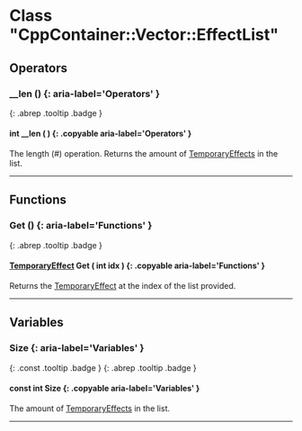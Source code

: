 # Class "CppContainer::Vector::EffectList"
## Operators
### __len () {: aria-label='Operators' }
[ ](#){: .abrep .tooltip .badge }
#### int __len ( ) {: .copyable aria-label='Operators' }

The length (#) operation. Returns the amount of [TemporaryEffects](../rep/TemporaryEffects) in the list.

___ 
## Functions
### Get () {: aria-label='Functions' }
[ ](#){: .abrep .tooltip .badge }
#### [TemporaryEffect](../rep/TemporaryEffect) Get ( int idx ) {: .copyable aria-label='Functions' }

Returns the [TemporaryEffect](../rep/TemporaryEffect) at the index of the list provided.

___ 
## Variables
### Size {: aria-label='Variables' }
[ ](#){: .const .tooltip .badge } [ ](#){: .abrep .tooltip .badge }
#### const int Size  {: .copyable aria-label='Variables' }

The amount of [TemporaryEffects](../rep/TemporaryEffects) in the list.

___ 
